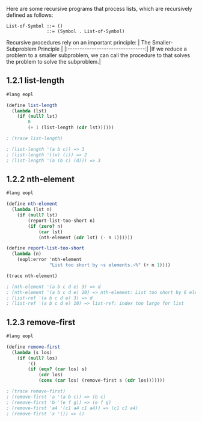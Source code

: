 Here are some recursive programs that process lists, which are
recursively defined as follows:
```
List-of-Symbol ::= ()
               ::= (Symbol . List-of-Symbol)
```

Recursive procedures rely on an important principle:
| The Smaller-Subproblem Principle |
|:--------------------------------:|
|If we reduce a problem to a smaller subproblem, we can call the procedure to that solves the problem to solve the subproblem.|

## 1.2.1 list-length
```scheme
#lang eopl

(define list-length
  (lambda (lst)
    (if (null? lst)
        0
        (+ 1 (list-length (cdr lst))))))

; (trace list-length)

; (list-length '(a b c)) => 3
; (list-length '((x) ())) => 2
; (list-length '(a (b c) (d))) => 3
```
## 1.2.2 nth-element
```scheme
#lang eopl

(define nth-element
  (lambda (lst n)
    (if (null? lst)
        (report-list-too-short n)
        (if (zero? n)
            (car lst)
            (nth-element (cdr lst) (- n 1))))))

(define report-list-too-short
  (lambda (n)
    (eopl:error 'nth-element
                "List too short by ~s elements.~%" (+ n 1))))

(trace nth-element)

; (nth-element '(a b c d e) 3) => d
; (nth-element '(a b c d e) 10) => nth-element: List too short by 6 elements.
; (list-ref '(a b c d e) 3) => d
; (list-ref '(a b c d e) 10) => list-ref: index too large for list
```

## 1.2.3 remove-first
```scheme
#lang eopl

(define remove-first
  (lambda (s los)
    (if (null? los)
        '()
        (if (eqv? (car los) s)
            (cdr los)
            (cons (car los) (remove-first s (cdr los)))))))

; (trace remove-first)
; (remove-first 'a '(a b c)) => (b c)
; (remove-first 'b '(e f g)) => (e f g)
; (remove-first 'a4 '(c1 a4 c1 a4)) => (c1 c1 a4)
; (remove-first 'x '()) => ()
```